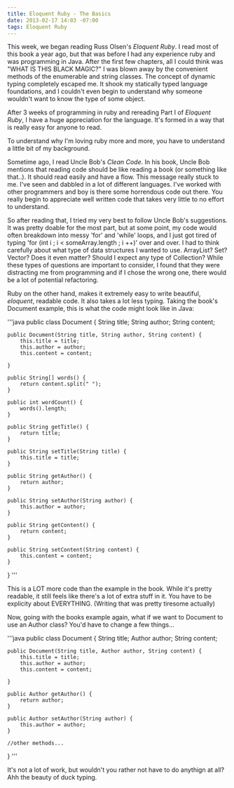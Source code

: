 ```yaml
---
title: Eloquent Ruby - The Basics
date: 2013-02-17 14:03 -07:00
tags: Eloquent Ruby
---
```


This week, we began reading Russ Olsen's *Eloquent Ruby*. I read most
of this book a year ago, but that was before I had any experience ruby and was programming in Java. After the first few chapters, all I could think
was "WHAT IS THIS BLACK MAGIC?" I was blown away by the convenient methods of
the enumerable and string classes. The concept of dynamic typing completely
escaped me. It shook my statically typed language foundations, and I couldn't
even begin to understand why someone wouldn't want to know the type of some
object.

After 3 weeks of programming in ruby and rereading Part I of *Eloquent Ruby*,
I have a huge appreciation for the language. It's formed in a way that is really
easy for anyone to read.

To understand why I'm loving ruby more and more, you
have to understand a little bit of my background.

Sometime ago, I read Uncle Bob's
*Clean Code*. In his book, Uncle Bob mentions that reading code should be like
reading a book (or something like that..). It should read easily and have
a flow. This message really stuck to me. I've seen and dabbled in a lot of
different languages. I've worked with other programmers and boy is there some
horrendous code out there. You really begin to appreciate well written code that
takes very little to no effort to understand.

So after reading that, I tried my very best to follow Uncle Bob's suggestions.
It was pretty doable for the most part, but at some point, my code would often
breakdown into messy 'for' and 'while' loops, and I just got tired of typing 'for (int i ; i < someArray.length ; i ++)' over and over. I had to think carefully about what type of data structures I wanted to use. ArrayList? Set? Vector? Does it even matter? Should I expect any type of Collection? While these types of questions are important to consider, I found that they were distracting me from programming and if I chose the wrong one, there would be a lot of potential refactoring.

Ruby on the other hand, makes it extremely easy to write beautiful, *eloquent*,
readable code. It also takes a lot less typing. Taking the book's Document example, this is what the code might
look like in Java:

'''java
public class Document {
    String title;
    String author;
    String content;

    public Document(String title, String author, String content) {
        this.title = title;
        this.author = author;
        this.content = content;

    }

    public String[] words() {
        return content.split(" ");
    }

    public int wordCount() {
        words().length;
    }

    public String getTitle() {
        return title;
    }

    public String setTitle(String title) {
        this.title = title;
    }

    public String getAuthor() {
        return author;
    }

    public String setAuthor(String author) {
        this.author = author;
    }

    public String getContent() {
        return content;
    }

    public String setContent(String content) {
        this.content = content;
    }
}
'''

This is a LOT more code than the example in the book. While it's pretty
readable, it still feels like there's a lot of extra stuff in it. You have to be
explicity about EVERYTHING. (Writing that was pretty tiresome actually)

Now, going with the books example again, what if we want to Document to use an
Author class? You'd have to change a few things...

'''java
public class Document {
    String title;
    Author author;
    String content;

    public Document(String title, Author author, String content) {
        this.title = title;
        this.author = author;
        this.content = content;

    }

    public Author getAuthor() {
        return author;
    }

    public Author setAuthor(String author) {
        this.author = author;
    }

    //other methods...

}
'''

It's not a lot of work, but wouldn't you rather not have to do anythign at all?
Ahh the beauty of duck typing.

